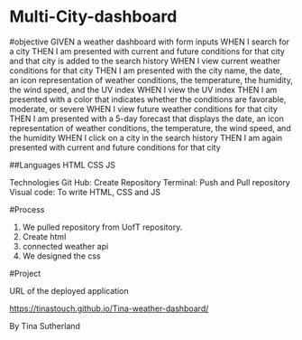 # Multi-City-dashboard

#objective
GIVEN a weather dashboard with form inputs
WHEN I search for a city
THEN I am presented with current and future conditions for that city and that city is added to the search history
WHEN I view current weather conditions for that city
THEN I am presented with the city name, the date, an icon representation of weather conditions, the temperature, the humidity, the wind speed, and the UV index
WHEN I view the UV index
THEN I am presented with a color that indicates whether the conditions are favorable, moderate, or severe
WHEN I view future weather conditions for that city
THEN I am presented with a 5-day forecast that displays the date, an icon representation of weather conditions, the temperature, the wind speed, and the humidity
WHEN I click on a city in the search history
THEN I am again presented with current and future conditions for that city

##Languages
HTML
CSS
JS

Technologies
Git Hub: Create Repository
Terminal: Push and Pull repository
Visual code: To write HTML, CSS and JS

#Process
1. We pulled repository from UofT repository.
2. Create html
3. connected weather api
4. We designed the css



#Project

URL of the deployed application

https://tinastouch.github.io/Tina-weather-dashboard/

By Tina Sutherland 